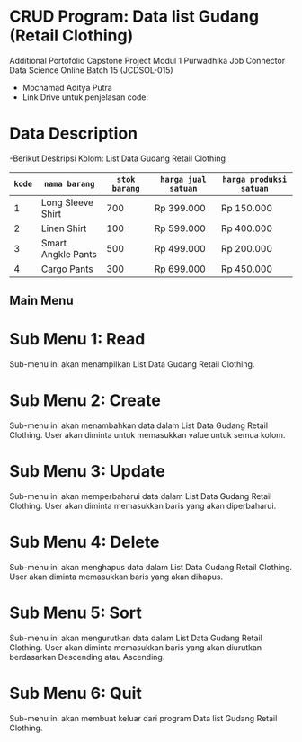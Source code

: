 # CRUD Program: Data list Gudang (Retail Clothing) 
Additional Portofolio Capstone Project Modul 1 Purwadhika Job Connector Data Science Online Batch 15 (JCDSOL-015)
- Mochamad Aditya Putra
- Link Drive untuk penjelasan code:

# Data Description
-Berikut Deskripsi Kolom:
                                                           List Data Gudang Retail Clothing

| `kode`                 | `nama barang`                    | `stok barang`           | `harga jual satuan`              | `harga produksi satuan`                 |
|------------------------|----------------------------------|-------------------------|----------------------------------|-----------------------------------------|
| 1                      | Long Sleeve Shirt                |    700                  |     Rp 399.000                   |   Rp 150.000                            |
| 2                      | Linen Shirt                      |    100                  |     Rp 599.000                   |   Rp 400.000                            |
| 3                      | Smart Angkle Pants               |    500                  |     Rp 499.000                   |   Rp 200.000                            |
| 4                      | Cargo Pants                      |    300                  |     Rp 699.000                   |   Rp 450.000                            |



## Main Menu
# Sub Menu 1: Read
Sub-menu ini akan menampilkan List Data Gudang Retail Clothing.
# Sub Menu 2: Create
Sub-menu ini akan menambahkan data dalam List Data Gudang Retail Clothing. User akan diminta untuk memasukkan value untuk semua kolom.
# Sub Menu 3: Update
Sub-menu ini akan memperbaharui data dalam List Data Gudang Retail Clothing. User akan diminta memasukkan baris yang akan diperbaharui.
# Sub Menu 4: Delete
Sub-menu ini akan menghapus data dalam List Data Gudang Retail Clothing. User akan diminta memasukkan baris yang akan dihapus.
# Sub Menu 5: Sort
Sub-menu ini akan mengurutkan data dalam List Data Gudang Retail Clothing. User akan diminta memasukkan baris yang akan diurutkan berdasarkan Descending atau Ascending.
# Sub Menu 6: Quit
Sub-menu ini akan membuat keluar dari program Data list Gudang Retail Clothing.
